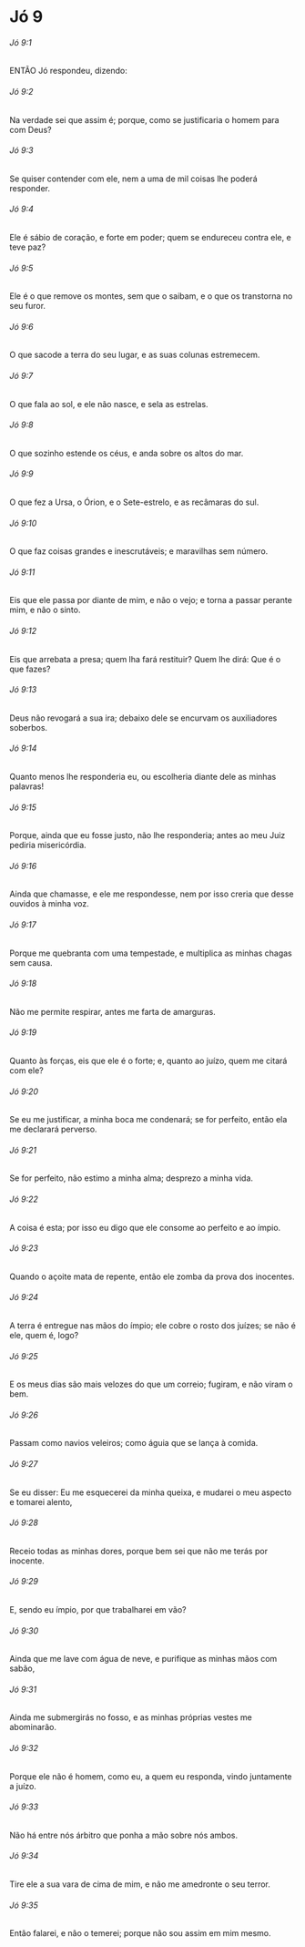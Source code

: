 # Jó 9

###### Jó 9:1

ENTÃO Jó respondeu, dizendo:

###### Jó 9:2

Na verdade sei que assim é; porque, como se justificaria o homem para com Deus?

###### Jó 9:3

Se quiser contender com ele, nem a uma de mil coisas lhe poderá responder.

###### Jó 9:4

Ele é sábio de coração, e forte em poder; quem se endureceu contra ele, e teve paz?

###### Jó 9:5

Ele é o que remove os montes, sem que o saibam, e o que os transtorna no seu furor.

###### Jó 9:6

O que sacode a terra do seu lugar, e as suas colunas estremecem.

###### Jó 9:7

O que fala ao sol, e ele não nasce, e sela as estrelas.

###### Jó 9:8

O que sozinho estende os céus, e anda sobre os altos do mar.

###### Jó 9:9

O que fez a Ursa, o Órion, e o Sete-estrelo, e as recâmaras do sul.

###### Jó 9:10

O que faz coisas grandes e inescrutáveis; e maravilhas sem número.

###### Jó 9:11

Eis que ele passa por diante de mim, e não o vejo; e torna a passar perante mim, e não o sinto.

###### Jó 9:12

Eis que arrebata a presa; quem lha fará restituir? Quem lhe dirá: Que é o que fazes?

###### Jó 9:13

Deus não revogará a sua ira; debaixo dele se encurvam os auxiliadores soberbos.

###### Jó 9:14

Quanto menos lhe responderia eu, ou escolheria diante dele as minhas palavras!

###### Jó 9:15

Porque, ainda que eu fosse justo, não lhe responderia; antes ao meu Juiz pediria misericórdia.

###### Jó 9:16

Ainda que chamasse, e ele me respondesse, nem por isso creria que desse ouvidos à minha voz.

###### Jó 9:17

Porque me quebranta com uma tempestade, e multiplica as minhas chagas sem causa.

###### Jó 9:18

Não me permite respirar, antes me farta de amarguras.

###### Jó 9:19

Quanto às forças, eis que ele é o forte; e, quanto ao juízo, quem me citará com ele?

###### Jó 9:20

Se eu me justificar, a minha boca me condenará; se for perfeito, então ela me declarará perverso.

###### Jó 9:21

Se for perfeito, não estimo a minha alma; desprezo a minha vida.

###### Jó 9:22

A coisa é esta; por isso eu digo que ele consome ao perfeito e ao ímpio.

###### Jó 9:23

Quando o açoite mata de repente, então ele zomba da prova dos inocentes.

###### Jó 9:24

A terra é entregue nas mãos do ímpio; ele cobre o rosto dos juízes; se não é ele, quem é, logo?

###### Jó 9:25

E os meus dias são mais velozes do que um correio; fugiram, e não viram o bem.

###### Jó 9:26

Passam como navios veleiros; como águia que se lança à comida.

###### Jó 9:27

Se eu disser: Eu me esquecerei da minha queixa, e mudarei o meu aspecto e tomarei alento,

###### Jó 9:28

Receio todas as minhas dores, porque bem sei que não me terás por inocente.

###### Jó 9:29

E, sendo eu ímpio, por que trabalharei em vão?

###### Jó 9:30

Ainda que me lave com água de neve, e purifique as minhas mãos com sabão,

###### Jó 9:31

Ainda me submergirás no fosso, e as minhas próprias vestes me abominarão.

###### Jó 9:32

Porque ele não é homem, como eu, a quem eu responda, vindo juntamente a juízo.

###### Jó 9:33

Não há entre nós árbitro que ponha a mão sobre nós ambos.

###### Jó 9:34

Tire ele a sua vara de cima de mim, e não me amedronte o seu terror.

###### Jó 9:35

Então falarei, e não o temerei; porque não sou assim em mim mesmo.


